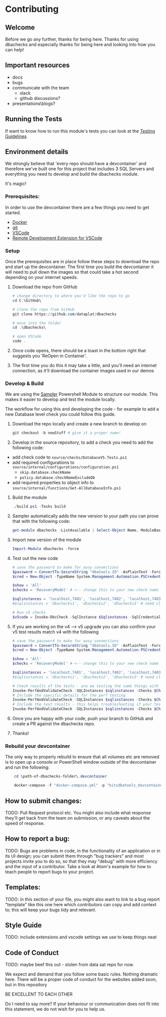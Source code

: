 # Contributing

## Welcome

Before we go any further, thanks for being here. Thanks for using dbachecks and especially thanks 
for being here and looking into how you can help!

## Important resources

- docs
- bugs
- communicate with the team
    - slack
    - github discussions?
- presentations\blogs?

## Running the Tests

If want to know how to run this module's tests you can look at the [Testing Guidelines](https://dsccommunity.org/guidelines/testing-guidelines/#running-tests)

## Environment details

We strongly believe that 'every repo should have a devcontainer' and therefore we've built one
for this project that includes 3 SQL Servers and everything you need to develop and build the 
dbachecks module.

It's magic!

### Prerequisites:

In order to use the devcontainer there are a few things you need to get started.

- [Docker](https://www.docker.com/get-started)
- [git](https://git-scm.com/downloads)
- [VSCode](https://code.visualstudio.com/download)
- [Remote Development Extension for VSCode](https://marketplace.visualstudio.com/items?itemName=ms-vscode-remote.vscode-remote-extensionpack)

### Setup

Once the prerequisites are in place follow these steps to download the repo and start up the
devcontainer. The first time you build the devcontainer it will need to pull down the images
so that could take a hot second depending on your internet speeds.

1. Download the repo from GitHub
    ```PowerShell
    # change directory to where you'd like the repo to go
    cd C:\GitHub\

    # clone the repo from GitHub
    git clone https://github.com/dataplat/dbachecks

    # move into the folder
    cd .\dbachecks\

    # open VSCode
    code .
    ```

754662. Once code opens, there should be a toast in the bottom right that suggests you 'ReOpen in Container'.
1. The first time you do this it may take a little, and you'll need an internet connection, as it'll download the container images used in our demos

### Develop & Build

We are using the [Sampler](https://github.com/gaelcolas/Sampler) Powershell Module to structure our module.
This makes it easier to develop and test the module locally.

The workflow for using this and developing the code - for example to add a new Database level check you could follow
this guide.

1. Download the repo locally and create a new branch to develop on
    ```PowerShell
    git checkout -b newStuff # give it a proper name!
    ```

1. Develop in the source repository, to add a check you need to add the following code:
  - add check code to `source/checks/DatabaseV5.Tests.ps1`
  - add required configurations to `source/internal/configurations/configuration.ps1`
    - `skip.database.checkName`
    - `policy.database.checkNameExcludeDb`
  - add required properties to object info to `source/internal/functions/Get-AllDatabaseInfo.ps1`

1. Build the module
    ```PowerShell
    ./build.ps1 -Tasks build
    ```

1. Sampler automatically adds the new version to your path you can prove that with the following code:
    ```PowerShell
    get-module dbachecks -ListAvailable | Select-Object Name, ModuleBase
    ```

1. Import new version of the module
    ```PowerShell
    Import-Module dbachecks -force
    ```

1. Test out the new code
    ```PowerShell
    # save the password to make for easy connections
    $password = ConvertTo-SecureString "dbatools.IO" -AsPlainText -Force
    $cred = New-Object -TypeName System.Management.Automation.PSCredential -ArgumentList "sqladmin", $password

    $show = 'All'
    $checks = 'RecoveryModel' # <-- change this to your new check name 

    $sqlinstances = 'localhost,7401', 'localhost,7402', 'localhost,7403'
    #$sqlinstances = 'dbachecks1', 'dbachecks2', 'dbachecks3' # need client aliases for this to work New-DbaClientAlias

    # Run v5 checks
    $v5code = Invoke-DbcCheck -SqlInstance $Sqlinstances -SqlCredential $cred -Check $Checks -legacy $false -Show $show -PassThru -Verbose
    ```

1. If you are working on the v4 --> v5 upgrade you can also confirm your v5 test results match v4 with the following
    ```PowerShell
    # save the password to make for easy connections
    $password = ConvertTo-SecureString "dbatools.IO" -AsPlainText -Force
    $cred = New-Object -TypeName System.Management.Automation.PSCredential -ArgumentList "sqladmin", $password

    $show = 'All'
    $checks = 'RecoveryModel' # <-- change this to your new check name 

    $sqlinstances = 'localhost,7401', 'localhost,7402', 'localhost,7403'
    #$sqlinstances = 'dbachecks1', 'dbachecks2', 'dbachecks3' # need client aliases for this to work New-DbaClientAlias

    # Check results of the tests - are we testing the same things with the same results for v4 & v5
    Invoke-PerfAndValidateCheck -SQLInstances $sqlinstances -Checks $Checks
    # Include the specific details for the perf testing
    Invoke-PerfAndValidateCheck -SQLInstances $sqlinstances -Checks $Checks -PerfDetail
    # Include the test results - this helps troubleshooting if your tests aren't the same
    Invoke-PerfAndValidateCheck -SQLInstances $sqlinstances -Checks $Checks -showTestResults
    ```

1. Once you are happy with your code, push your branch to GitHub and create a PR against the dbachecks repo.

1. Thanks!

### Rebuild your devcontainer

The only way to properly rebuild to ensure that all volumes etc are removed is to open up a console
or PowerShell window outside of the devcontainer and run the following:

```PowerShell
    cd \path-of-dbachecks-folder\.devcontainer 

    docker-compose -f "docker-compose.yml" -p "bitsdbatools_devcontainer" down
```

## How to submit changes: 
TODO:
Pull Request protocol etc. You might also include what response they'll get back from the team on submission, or any caveats about the speed of response.

## How to report a bug: 
TODO:
Bugs are problems in code, in the functionality of an application or in its UI design; you can submit them through "bug trackers" and most projects invite you to do so, so that they may "debug" with more efficiency and the input of a contributor. Take a look at Atom's example for how to teach people to report bugs to your project.

## Templates:
TODO: 
in this section of your file, you might also want to link to a bug report "template" like this one here which contributors can copy and add context to; this will keep your bugs tidy and relevant.

## Style Guide
TODO:
include extensions and vscode settings we use to keep things neat

## Code of Conduct
TODO: maybe beef this out - stolen from data sat repo for now.

We expect and demand that you follow some basic rules. Nothing dramatic here. There will be a proper code of conduct for the websites added soon, but in this repository

BE EXCELLENT TO EACH OTHER

Do I need to say more? If your behaviour or communication does not fit into this statement, we do not wish for you to help us.
